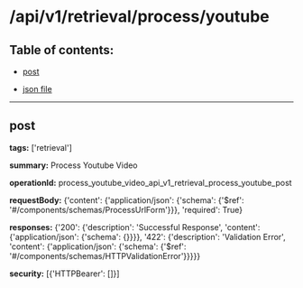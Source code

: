 # /api/v1/retrieval/process/youtube

## Table of contents:
- [post](#post)

- [json file](./_api_v1_retrieval_process_youtube.json)

---
<a name="post"></a>
## post

**tags:** ['retrieval']

**summary:** Process Youtube Video

**operationId:** process_youtube_video_api_v1_retrieval_process_youtube_post

**requestBody:** {'content': {'application/json': {'schema': {'$ref': '#/components/schemas/ProcessUrlForm'}}}, 'required': True}

**responses:** {'200': {'description': 'Successful Response', 'content': {'application/json': {'schema': {}}}}, '422': {'description': 'Validation Error', 'content': {'application/json': {'schema': {'$ref': '#/components/schemas/HTTPValidationError'}}}}}

**security:** [{'HTTPBearer': []}]

